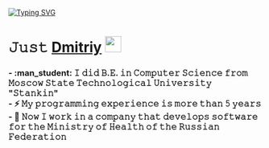 [![Typing SVG](https://readme-typing-svg.herokuapp.com?color=%2336BCF7&lines=Software+Backend+Developer+|+/.NET)](https://git.io/typing-svg)

<h1 align="left">𝙹𝚞𝚜𝚝 <a href="https://t.me/adishchev21" target="_blank">Dmitriy</a> 
<img src="https://github.com/blackcater/blackcater/raw/main/images/Hi.gif" height="32"/></h1>
<h3 align="left">
- :man_student: 𝙸 𝚍𝚒𝚍 𝙱.𝙴. 𝚒𝚗 𝙲𝚘𝚖𝚙𝚞𝚝𝚎𝚛 𝚂𝚌𝚒𝚎𝚗𝚌𝚎 𝚏𝚛𝚘𝚖 𝙼𝚘𝚜𝚌𝚘𝚠 𝚂𝚝𝚊𝚝𝚎 𝚃𝚎𝚌𝚑𝚗𝚘𝚕𝚘𝚐𝚒𝚌𝚊𝚕 𝚄𝚗𝚒𝚟𝚎𝚛𝚜𝚒𝚝𝚢 "𝚂𝚝𝚊𝚗𝚔𝚒𝚗" <br>
- ⚡ 𝙼𝚢 𝚙𝚛𝚘𝚐𝚛𝚊𝚖𝚖𝚒𝚗𝚐 𝚎𝚡𝚙𝚎𝚛𝚒𝚎𝚗𝚌𝚎 𝚒𝚜 𝚖𝚘𝚛𝚎 𝚝𝚑𝚊𝚗 𝟻 𝚢𝚎𝚊𝚛𝚜 <br>
- 🔭 𝙽𝚘𝚠 𝙸 𝚠𝚘𝚛𝚔 𝚒𝚗 𝚊 𝚌𝚘𝚖𝚙𝚊𝚗𝚢 𝚝𝚑𝚊𝚝 𝚍𝚎𝚟𝚎𝚕𝚘𝚙𝚜 𝚜𝚘𝚏𝚝𝚠𝚊𝚛𝚎 𝚏𝚘𝚛 𝚝𝚑𝚎 𝙼𝚒𝚗𝚒𝚜𝚝𝚛𝚢 𝚘𝚏 𝙷𝚎𝚊𝚕𝚝𝚑 𝚘𝚏 𝚝𝚑𝚎 𝚁𝚞𝚜𝚜𝚒𝚊𝚗 𝙵𝚎𝚍𝚎𝚛𝚊𝚝𝚒𝚘𝚗
 </h3>
<!--
**adichev17/adichev17** is a ✨ _special_ ✨ repository because its `README.md` (this file) appears on your GitHub profile.

Here are some ideas to get you started:

- 🔭 I’m currently working on ...
- 🌱 I’m currently learning ...
- 👯 I’m looking to collaborate on ...
- 🤔 I’m looking for help with ...
- 💬 Ask me about ...
- 📫 How to reach me: ...
- 😄 Pronouns: ...
- ⚡ Fun fact: ...
-->
